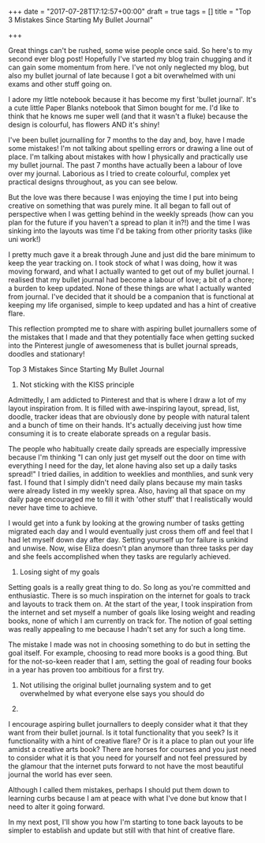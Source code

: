 +++
date = "2017-07-28T17:12:57+00:00"
draft = true
tags = []
title = "Top 3 Mistakes Since Starting My Bullet Journal"

+++


Great things can't be rushed, some wise people once said. So here's to my second ever blog post! Hopefully I've started my blog train chugging and it can gain some momentum from here. I've not only neglected my blog, but also my bullet journal of late because I got a bit overwhelmed with uni exams and other stuff going on.

I adore my little notebook because it has become my first 'bullet journal'. It's a cute little Paper Blanks notebook that Simon bought for me. I'd like to think that he knows me super well (and that it wasn't a fluke) because the design is colourful, has flowers AND it's shiny!

I've been bullet journalling for 7 months to the day and, boy, have I made some mistakes! I'm not talking about spelling errors or drawing a line out of place. I'm talking about mistakes with how I physically and practically use my bullet journal. The past 7 months have actually been a labour of love over my journal. Laborious as I tried to create colourful, complex yet practical designs throughout, as you can see below.

But the love was there because I was enjoying the time I put into being creative on something that was purely mine. It all began to fall out of perspective when I was getting behind in the weekly spreads (how can you plan for the future if you haven't a spread to plan it in?!) and the time I was sinking into the layouts was time I'd be taking from other priority tasks (like uni work!)

I pretty much gave it a break through June and just did the bare minimum to keep the year tracking on. I took stock of what I was doing, how it was moving forward, and what I actually wanted to get out of my bullet journal. I realised that my bullet journal had become a labour of love; a bit of a chore; a burden to keep updated. None of these things are what I actually wanted from journal. I've decided that it should be a companion that is functional at keeping my life organised, simple to keep updated and has a hint of creative flare.

This reflection prompted me to share with aspiring bullet journallers some of the mistakes that I made and that they potentially face when getting sucked into the Pinterest jungle of awesomeness that is bullet journal spreads, doodles and stationary!

Top 3 Mistakes Since Starting My Bullet Journal

1. Not sticking with the KISS principle

Admittedly, I am addicted to Pinterest and that is where I draw a lot of my layout inspiration from. It is filled with awe-inspiring layout, spread, list, doodle, tracker ideas that are obviously done by people with natural talent and a bunch of time on their hands. It's actually deceiving just how time consuming it is to create elaborate spreads on a regular basis.

The people who habitually create daily spreads are especially impressive because I'm thinking "I can only just get myself out the door on time with everything I need for the day, let alone having also set up a daily tasks spread!" I tried dailies, in addition to weeklies and monthlies, and sunk very fast. I found that I simply didn't need daily plans because my main tasks were already listed in my weekly sprea. Also, having all that space on my daily page encouraged me to fill it with 'other stuff' that I realistically would never have time to achieve.

I would get into a funk by looking at the growing number of tasks getting migrated each day and I would eventually just cross them off and feel that I had let myself down day after day. Setting yourself up for failure is unkind and unwise. Now, wise Eliza doesn't plan anymore than three tasks per day and she feels accomplished when they tasks are regularly achieved.

1. Losing sight of my goals

Setting goals is a really great thing to do. So long as you're committed and enthusiastic. There is so much inspiration on the internet for goals to track and layouts to track them on. At the start of the year, I took inspiration from the internet and set myself a number of goals like losing weight and reading books, none of which I am currently on track for. The notion of goal setting was really appealing to me because I hadn't set any for such a long time.

The mistake I made was not in choosing something to do but in setting the goal itself. For example, choosing to read more books is a good thing. But for the not-so-keen reader that I am, setting the goal of reading four books in a year has proven too ambitious for a first try.

1. Not utilising the original bullet journaling system and to get overwhelmed by what everyone else says you should do

1.

I encourage aspiring bullet journallers to deeply consider what it that they want from their bullet journal. Is it total functionality that you seek? Is it functionality with a hint of creative flare? Or is it a place to plan out your life amidst a creative arts book? There are horses for courses and you just need to consider what it is that you need for yourself and not feel pressured by the glamour that the internet puts forward to not have the most beautiful journal the world has ever seen.

Although I called them mistakes, perhaps I should put them down to learning curbs because I am at peace with what I've done but know that I need to alter it going forward.

In my next post, I'll show you how I'm starting to tone back layouts to be simpler to establish and update but still with that hint of creative flare.